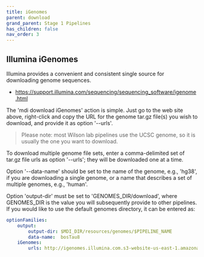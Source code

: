 ```yaml
---
title: iGenomes
parent: download
grand_parent: Stage 1 Pipelines 
has_children: false
nav_order: 3
---
```


## Illumina iGenomes

Illumina provides a convenient and consistent single source for 
downloading genome sequences.

- <https://support.illumina.com/sequencing/sequencing_software/igenome.html>

The 'mdi download iGenomes' action is simple. Just go to the web site above, 
right-click and copy the URL for the genome tar.gz file(s) you wish to download, 
and provide it as option '--urls'.

> Please note: most Wilson lab pipelines use the UCSC genome, so it is usually
 the one you want to download.

To download multiple genome file sets, enter a comma-delimited set of tar.gz
file urls as option '--urls'; they will be downloaded one at a time.

Option '--data-name' should be set to the
name of the genome, e.g., 'hg38', if you are downloading a single genome,
or a name that describes a set of multiple genomes, e.g., 'human'.

Option 'output-dir' must be set to 'GENOMES_DIR/download',
where GENOMES_DIR is the value you will subsequently
provide to other pipelines. If you would like to use the default genomes 
directory, it can be entered as:

```yml
optionFamilies:
    output:
        output-dir: $MDI_DIR/resources/genomes/$PIPELINE_NAME
        data-name:  bosTau8
    iGenomes:
        urls: http://igenomes.illumina.com.s3-website-us-east-1.amazonaws.com/Bos_taurus/UCSC/bosTau8/Bos_taurus_UCSC_bosTau8.tar.gz
```
